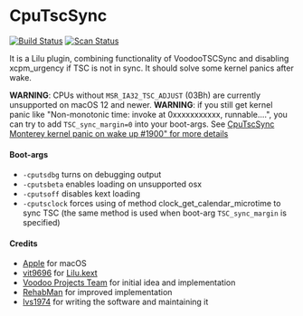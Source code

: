 # CpuTscSync
[![Build Status](https://github.com/acidanthera/CpuTscSync/actions/workflows/main.yml/badge.svg?branch=master)](https://github.com/acidanthera/CpuTscSync/actions) [![Scan Status](https://scan.coverity.com/projects/22194/badge.svg?flat=1)](https://scan.coverity.com/projects/22194)

It is a Lilu plugin, combining functionality of VoodooTSCSync and disabling xcpm_urgency if TSC is not in sync. It should solve some kernel panics after wake.

**WARNING**: CPUs without `MSR_IA32_TSC_ADJUST` (03Bh) are currently unsupported on macOS 12 and newer.
**WARNING**: if you still get kernel panic like "Non-monotonic time: invoke at 0xxxxxxxxxxx, runnable....", you can try to add `TSC_sync_margin=0` into your boot-args.
See [CpuTscSync Monterey kernel panic on wake up #1900" for more details](https://github.com/acidanthera/bugtracker/issues/1900)

#### Boot-args
- `-cputsdbg` turns on debugging output
- `-cputsbeta` enables loading on unsupported osx
- `-cputsoff` disables kext loading
- `-cputsclock` forces using of method clock_get_calendar_microtime to sync TSC (the same method is used when boot-arg `TSC_sync_margin` is specified)

#### Credits
- [Apple](https://www.apple.com) for macOS  
- [vit9696](https://github.com/vit9696) for [Lilu.kext](https://github.com/vit9696/Lilu)
- [Voodoo Projects Team](http://forge.voodooprojects.org/p/voodootscsync/) for initial idea and implementation
- [RehabMan](https://github.com/RehabMan/VoodooTSCSync) for improved implementation
- [lvs1974](https://applelife.ru/members/lvs1974.53809/) for writing the software and maintaining it

